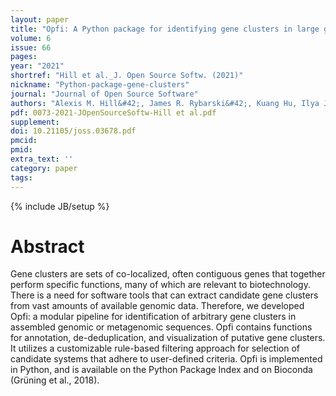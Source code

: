 ```yaml
---
layout: paper
title: "Opfi: A Python package for identifying gene clusters in large genomics and metagenomics data sets"
volume: 6
issue: 66
pages: 
year: "2021"
shortref: "Hill et al._J. Open Source Softw. (2021)"
nickname: "Python-package-gene-clusters"
journal: "Journal of Open Source Software"
authors: "Alexis M. Hill&#42;, James R. Rybarski&#42;, Kuang Hu, Ilya J. Finkelstein, and Claus O. Wilke(&#42; co-first authors) "
pdf: 0073-2021-JOpenSourceSoftw-Hill et al.pdf
supplement: 
doi: 10.21105/joss.03678.pdf
pmcid:
pmid: 
extra_text: ''
category: paper
tags:
---
```

{% include JB/setup %}

# Abstract
Gene clusters are sets of co-localized, often contiguous genes that together perform specific functions, many of which are relevant to biotechnology. There is a need for software tools that can extract candidate gene clusters from vast amounts of available genomic data. Therefore, we developed Opfi: a modular pipeline for identification of arbitrary gene clusters in assembled genomic or metagenomic sequences. Opfi contains functions for annotation, de-deduplication, and visualization of putative gene clusters. It utilizes a customizable rule-based filtering approach for selection of candidate systems that adhere to user-defined criteria. Opfi is implemented in Python, and is available on the Python Package Index and on Bioconda (Grüning et al., 2018).
